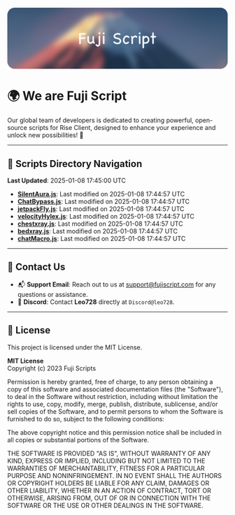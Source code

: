 ![Banner](.github/b.webp)

# 🌍 **We are Fuji Script**

Our global team of developers is dedicated to creating powerful, open-source scripts for Rise Client, designed to enhance your experience and unlock new possibilities! 🌟

---
<!-- SCRIPTS_NAVIGATION_START -->
## 📂 **Scripts Directory Navigation**

**Last Updated**: 2025-01-08 17:45:00 UTC

- **[SilentAura.js](scripts/SilentAura.js)**: Last modified on 2025-01-08 17:44:57 UTC
- **[ChatBypass.js](scripts/ChatBypass.js)**: Last modified on 2025-01-08 17:44:57 UTC
- **[jetpackFly.js](scripts/jetpackFly.js)**: Last modified on 2025-01-08 17:44:57 UTC
- **[velocityHylex.js](scripts/velocityHylex.js)**: Last modified on 2025-01-08 17:44:57 UTC
- **[chestxray.js](scripts/chestxray.js)**: Last modified on 2025-01-08 17:44:57 UTC
- **[bedxray.js](scripts/bedxray.js)**: Last modified on 2025-01-08 17:44:57 UTC
- **[chatMacro.js](scripts/chatMacro.js)**: Last modified on 2025-01-08 17:44:57 UTC

<!-- SCRIPTS_NAVIGATION_END -->

---

## 💬 **Contact Us**  
- 📬 **Support Email**: Reach out to us at [support@fujiscript.com](mailto:support@fujiscript.com) for any questions or assistance.  
- 💬 **Discord**: Contact **Leo728** directly at `Discord@leo728`.

---

## 📜 **License**

This project is licensed under the MIT License.  

**MIT License**  
Copyright (c) 2023 Fuji Scripts  

Permission is hereby granted, free of charge, to any person obtaining a copy of this software and associated documentation files (the "Software"), to deal in the Software without restriction, including without limitation the rights to use, copy, modify, merge, publish, distribute, sublicense, and/or sell copies of the Software, and to permit persons to whom the Software is furnished to do so, subject to the following conditions:  

The above copyright notice and this permission notice shall be included in all copies or substantial portions of the Software.  

THE SOFTWARE IS PROVIDED "AS IS", WITHOUT WARRANTY OF ANY KIND, EXPRESS OR IMPLIED, INCLUDING BUT NOT LIMITED TO THE WARRANTIES OF MERCHANTABILITY, FITNESS FOR A PARTICULAR PURPOSE AND NONINFRINGEMENT. IN NO EVENT SHALL THE AUTHORS OR COPYRIGHT HOLDERS BE LIABLE FOR ANY CLAIM, DAMAGES OR OTHER LIABILITY, WHETHER IN AN ACTION OF CONTRACT, TORT OR OTHERWISE, ARISING FROM, OUT OF OR IN CONNECTION WITH THE SOFTWARE OR THE USE OR OTHER DEALINGS IN THE SOFTWARE.  
